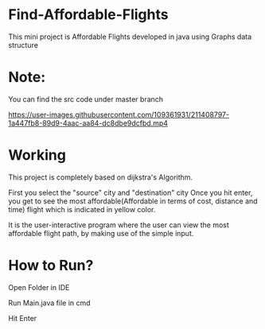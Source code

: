 # Find-Affordable-Flights
This mini project is Affordable Flights developed in java using Graphs data structure

# Note: 
You can find the src code under master branch

https://user-images.githubusercontent.com/109361931/211408797-1a447fb8-89d9-4aac-aa84-dc8dbe9dcfbd.mp4

# Working
This project is completely based on dijkstra's Algorithm.

First you select the "source" city and "destination" city 
Once you hit enter, you get to see the most affordable(Affordable in terms of cost, distance and time) flight which is indicated in yellow color.

It is the user-interactive program where the user can view the most affordable flight path, by making use of the simple input.

# How to Run?
Open Folder in IDE

Run Main.java file in cmd

Hit Enter
